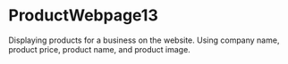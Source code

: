 # ProductWebpage13
Displaying products for a business on the website. Using company name, product price, product name, and product image. 
